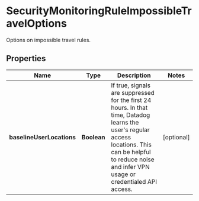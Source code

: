 # SecurityMonitoringRuleImpossibleTravelOptions

Options on impossible travel rules.

## Properties

| Name                      | Type        | Description                                                                                                                                                                                                       | Notes      |
| ------------------------- | ----------- | ----------------------------------------------------------------------------------------------------------------------------------------------------------------------------------------------------------------- | ---------- |
| **baselineUserLocations** | **Boolean** | If true, signals are suppressed for the first 24 hours. In that time, Datadog learns the user&#39;s regular access locations. This can be helpful to reduce noise and infer VPN usage or credentialed API access. | [optional] |
